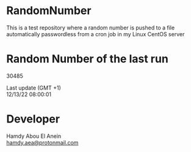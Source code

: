 # RandomNumber    
This is a test repository where a random number is pushed to a file automatically passwordless from a cron job in my Linux CentOS server    
# Random Number of the last run   
30485
      
Last update (GMT +1)    
12/13/22 08:00:01
# Developer    
Hamdy Abou El Anein   
hamdy.aea@protonmail.com
